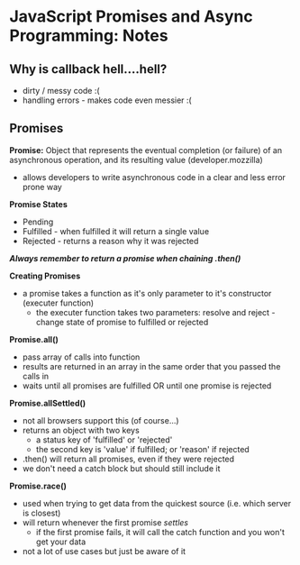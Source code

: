# JavaScript Promises and Async Programming: Notes


## Why is callback hell....hell?

* dirty / messy code :(
* handling errors - makes code even messier :(

## Promises

__Promise:__ Object that represents the eventual completion (or failure) of an asynchronous operation, and its resulting value (developer.mozzilla)

* allows developers to write asynchronous code in a clear and less error prone way

__Promise States__
* Pending
* Fulfilled - when fulfilled it will return a single value
* Rejected - returns a reason why it was rejected

__*Always remember to return a promise when chaining .then()*__

__Creating Promises__
* a promise takes a function as it's only parameter to it's constructor (executer function)
  * the executer function takes two parameters: resolve and reject - change state of promise to fulfilled or rejected

__Promise.all()__
* pass array of calls into function
* results are returned in an array in the same order that you passed the calls in
* waits until all promises are fulfilled OR until one promise is rejected

__Promise.allSettled()__
* not all browsers support this (of course...)
* returns an object with two keys
  * a status key of 'fulfilled' or 'rejected'
  * the second key is 'value' if fulfilled; or 'reason' if rejected
* .then() will return all promises, even if they were rejected
* we don't need a catch block but should still include it

__Promise.race()__
* used when trying to get data from the quickest source (i.e. which server is closest)
* will return whenever the first promise *settles*
  * if the first promise fails, it will call the catch function and you won't get your data
* not a lot of use cases but just be aware of it